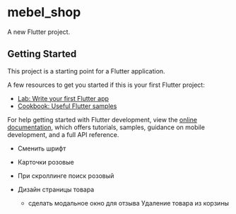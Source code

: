 # mebel_shop

A new Flutter project.

## Getting Started
This project is a starting point for a Flutter application.

A few resources to get you started if this is your first Flutter project:

- [Lab: Write your first Flutter app](https://docs.flutter.dev/get-started/codelab)
- [Cookbook: Useful Flutter samples](https://docs.flutter.dev/cookbook)

For help getting started with Flutter development, view the
[online documentation](https://docs.flutter.dev/), which offers tutorials,
samples, guidance on mobile development, and a full API reference.

- Сменить шрифт
- Карточки розовые
- При скроллинге поиск розовый

- Дизайн страницы товара

  - сделать модальное окно для отзыва
  Удаление товара из корзины
